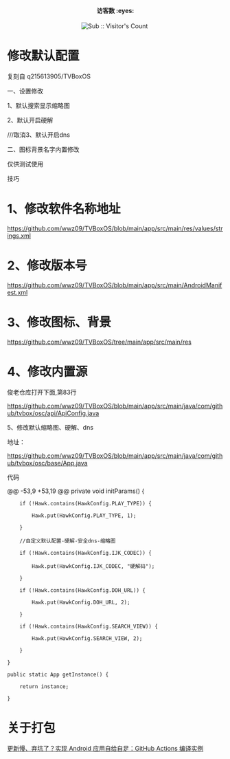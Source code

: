 <h4 align="center">访客数 :eyes:</h4>

<p align="center">
<img  src="https://profile-counter.glitch.me/wwz09_TVBoxOS/count.svg" alt="Sub :: Visitor's Count" />
 <img width=0 height=0 src="https://profile-counter.glitch.me/wwz09/count.svg" alt="wwz09:: Visitor's Count" />
</p>


# 修改默认配置
复刻自 q215613905/TVBoxOS

一、设置修改

1、默认搜索显示缩略图

2、默认开启硬解

///取消3、默认开启dns

二、图标背景名字内置修改

仅供测试使用

技巧

# 1、修改软件名称地址

https://github.com/wwz09/TVBoxOS/blob/main/app/src/main/res/values/strings.xml

# 2、修改版本号

https://github.com/wwz09/TVBoxOS/blob/main/app/src/main/AndroidManifest.xml

# 3、修改图标、背景

https://github.com/wwz09/TVBoxOS/tree/main/app/src/main/res

# 4、修改内置源

俊老仓库打开下面,第83行

https://github.com/wwz09/TVBoxOS/blob/main/app/src/main/java/com/github/tvbox/osc/api/ApiConfig.java

5、修改默认缩略图、硬解、dns

地址：

https://github.com/wwz09/TVBoxOS/blob/main/app/src/main/java/com/github/tvbox/osc/base/App.java

代码

@@ -53,9 +53,19 @@ private void initParams() {

        if (!Hawk.contains(HawkConfig.PLAY_TYPE)) {

            Hawk.put(HawkConfig.PLAY_TYPE, 1);

        }

        //自定义默认配置-硬解-安全dns-缩略图

        if (!Hawk.contains(HawkConfig.IJK_CODEC)) {

            Hawk.put(HawkConfig.IJK_CODEC, "硬解码");

        }

        if (!Hawk.contains(HawkConfig.DOH_URL)) {

            Hawk.put(HawkConfig.DOH_URL, 2);

        }

        if (!Hawk.contains(HawkConfig.SEARCH_VIEW)) {

            Hawk.put(HawkConfig.SEARCH_VIEW, 2);

        }

    }

    public static App getInstance() {

        return instance;

    }

# 关于打包
[更新慢、弃坑了？实现 Android 应用自给自足：GitHub Actions 编译实例](https://sspai.com/post/70427)
